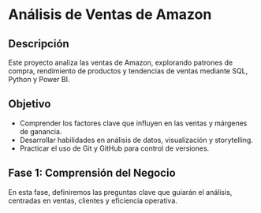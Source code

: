 # Análisis de Ventas de Amazon

## Descripción
Este proyecto analiza las ventas de Amazon, explorando patrones de compra, rendimiento de productos y tendencias de ventas mediante SQL, Python y Power BI.

## Objetivo
- Comprender los factores clave que influyen en las ventas y márgenes de ganancia.
- Desarrollar habilidades en análisis de datos, visualización y storytelling.
- Practicar el uso de Git y GitHub para control de versiones.

## Fase 1: Comprensión del Negocio
En esta fase, definiremos las preguntas clave que guiarán el análisis, centradas en ventas, clientes y eficiencia operativa.


